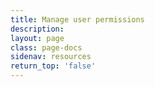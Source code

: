 ```yaml
---
title: Manage user permissions
description:
layout: page
class: page-docs
sidenav: resources
return_top: 'false'
---
```

